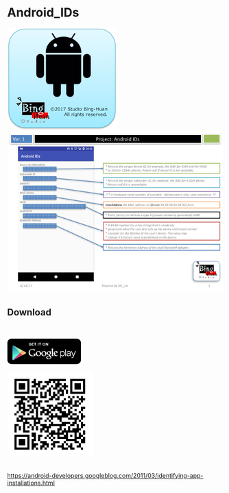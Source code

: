 # Android_IDs

<img src="./images/ic_launcher.png" width="256" height="auto"><br/>
<img src="./images/Slide1.png" width="auto" height="auto">
<br/>

<h2>Download</h2><br/>

<a href="https://play.google.com/store/apps/details?id=com.bh.androidid"><img src="./images/get_it_on_play_logo_large.png"></a>

<a href="https://play.google.com/store/apps/details?id=com.bh.androidid"><img src="./images/qrcode.png"></a>


<br/>
<a target="_blank" href="https://android-developers.googleblog.com/2011/03/identifying-app-installations.html">https://android-developers.googleblog.com/2011/03/identifying-app-installations.html</a>